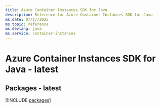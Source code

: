 ```yaml
---
title: Azure Container Instances SDK for Java
description: Reference for Azure Container Instances SDK for Java
ms.date: 07/17/2025
ms.topic: reference
ms.devlang: java
ms.service: container-instances
---
```

# Azure Container Instances SDK for Java - latest
## Packages - latest
[!INCLUDE [packages](container-instances-index.md)]